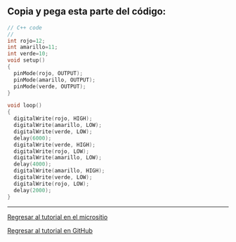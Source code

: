 ## Copia y pega esta parte del código:

```cpp
// C++ code
//
int rojo=12;
int amarillo=11;
int verde=10;
void setup()
{
  pinMode(rojo, OUTPUT);
  pinMode(amarillo, OUTPUT);
  pinMode(verde, OUTPUT);
}

void loop()
{
  digitalWrite(rojo, HIGH);
  digitalWrite(amarillo, LOW);
  digitalWrite(verde, LOW);
  delay(6000); 
  digitalWrite(verde, HIGH);
  digitalWrite(rojo, LOW);
  digitalWrite(amarillo, LOW);
  delay(4000); 
  digitalWrite(amarillo, HIGH);
  digitalWrite(verde, LOW);
  digitalWrite(rojo, LOW);
  delay(2000); 
}
```
____
[Regresar al tutorial en el micrositio](#)

[Regresar al tutorial en GitHub](https://github.com/richmf/Tutorial-Arduino-FC-UNAM)
